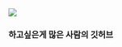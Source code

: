 <img src="https://capsule-render.vercel.app/api?type=waving&color=95f0b2&height=300&section=header&text=Hello&fontSize=90" />

### 하고싶은게 많은 사람의 깃허브

